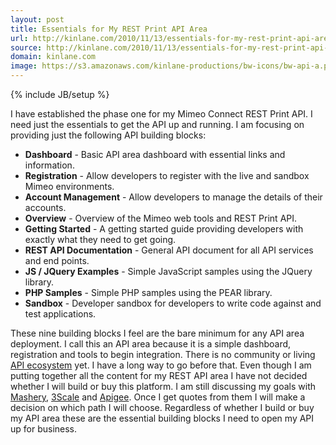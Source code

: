 ```yaml
---
layout: post
title: Essentials for My REST Print API Area
url: http://kinlane.com/2010/11/13/essentials-for-my-rest-print-api-area/
source: http://kinlane.com/2010/11/13/essentials-for-my-rest-print-api-area/
domain: kinlane.com
image: https://s3.amazonaws.com/kinlane-productions/bw-icons/bw-api-a.png
---
```

{% include JB/setup %}

<p>
     I have established the phase one for my Mimeo Connect REST Print API. I need just the essentials to get the API up and running. I am focusing on providing just the following API building blocks:
</p>
<ul class="mainlist">
     <li>
          <strong>Dashboard</strong> - Basic API area dashboard with essential links and information.
     </li>
     <li>
          <strong>Registration</strong> - Allow developers to register with the live and sandbox Mimeo environments.
     </li>
     <li>
          <strong>Account Management</strong> - Allow developers to manage the details of their accounts.
     </li>
     <li>
          <strong>Overview</strong> - Overview of the Mimeo web tools and REST Print API.
     </li>
     <li>
          <strong>Getting Started</strong> - A getting started guide providing developers with exactly what they need to get going.
     </li>
     <li>
          <strong>REST API Documentation</strong> - General API document for all API services and end points.
     </li>
     <li>
          <strong>JS / JQuery Examples</strong> - Simple JavaScript samples using the JQuery library.
     </li>
     <li>
          <strong>P</strong><strong>HP Samples</strong> - Simple PHP samples using the PEAR library.
     </li>
     <li>
          <strong>Sandbox</strong> - Developer sandbox for developers to write code against and test applications.
     </li>
</ul>
<p>
     These nine building blocks I feel are the bare minimum for any API area deployment. I call this an API area because it is a simple dashboard, registration and tools to begin integration. There is no community or living <a href="http://www.apievangelist.com/ecosystem.php" target="_blank">API ecosystem</a> yet. I have a long way to go before that. Even though I am putting together all the content for my REST API area I have not decided whether I will build or buy this platform. I am still discussing my goals with <a href="http://www.mashery.com" target="_blank">Mashery</a>, <a href="http://www.3scale.net" target="_blank">3Scale</a> and <a href="http://www.apigee.com" target="_blank">Apigee</a>. Once I get quotes from them I will make a decision on which path I will choose. Regardless of whether I build or buy my API area these are the essential building blocks I need to open my API up for business.
</p>